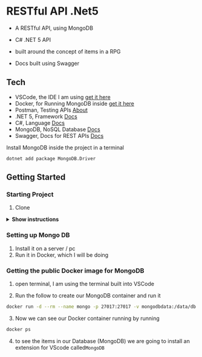 # RESTful API .Net5

- A RESTful API, using MongoDB
- C# .NET 5 API

- built around the concept of items in a RPG
- Docs built using Swagger

## Tech

- VSCode, the IDE I am using [get it here](https://code.visualstudio.com/)
- Docker, for Running MongoDB inside [get it here](https://docs.docker.com/get-docker/)
- Postman, Testing APIs [About](https://www.postman.com/home)
- .NET 5, Framework [Docs](https://docs.microsoft.com/en-us/dotnet/core/whats-new/dotnet-5)
- C#, Language [Docs](https://docs.microsoft.com/en-us/dotnet/csharp/)
- MongoDB, NoSQL Database [Docs](https://docs.mongodb.com/manual/)
- Swagger, Docs for REST APIs [Docs](https://swagger.io/tools/swagger-ui/)

Install MongoDB inside the project in a terminal
``` CLI
dotnet add package MongoDB.Driver
```

## Getting Started

### Starting Project

1. Clone

<details><summary><b>Show instructions</b></summary>

1. Run in the terminal of your choice:

    ```sh
    git clone https://github.com/Coryf65/Catalog.git
    ```

> Easy way: run inside VSCode Terminal open the termial using `control + ~`

2. 

</details>

### Setting up Mongo DB 

1. Install it on a server / pc
2. Run it in Docker, which I will be doing

### Getting the public Docker image for MongoDB

1. open terminal, I am using the terminal built into VSCode

2. Run the follow to create our MongoDB container and run it 
```bash
docker run -d --rm --name mongo -p 27017:27017 -v mongodbdata:/data/db mongo
```

3. Now we can see our Docker container running by running 
```bash
docker ps
```

4. to see the items in our Database (MongoDB) we are going to install an extension for VScode called`MongoDB`